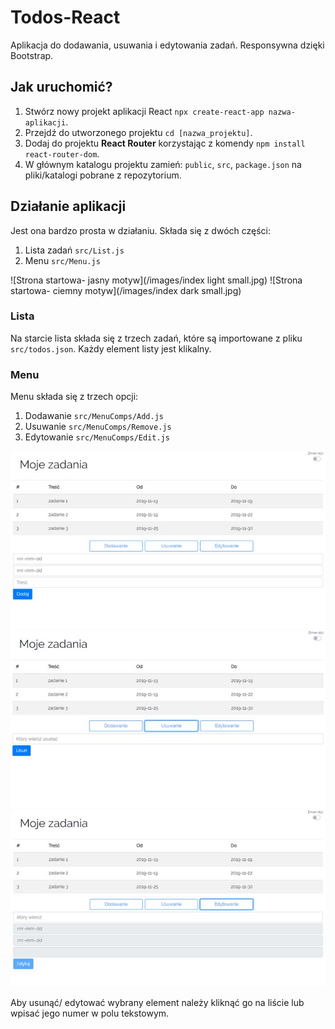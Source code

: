 # Todos-React
Aplikacja do dodawania, usuwania i edytowania zadań. Responsywna dzięki Bootstrap.

## Jak uruchomić?
1. Stwórz nowy projekt aplikacji React `npx create-react-app nazwa-aplikacji`.
1. Przejdź do utworzonego projektu `cd [nazwa_projektu]`.
1. Dodaj do projektu **React Router** korzystając z komendy `npm install react-router-dom`.
1. W głównym katalogu projektu zamień: `public`, `src`, `package.json` na pliki/katalogi pobrane z repozytorium.

## Działanie aplikacji
Jest ona bardzo prosta w działaniu. Składa się z dwóch części:
1. Lista zadań `src/List.js`
2. Menu `src/Menu.js`

![Strona startowa- jasny motyw](/images/index light small.jpg)
![Strona startowa- ciemny motyw](/images/index dark small.jpg)

### Lista
Na starcie lista składa się z trzech zadań, które są importowane z pliku `src/todos.json`. Każdy element listy jest klikalny.

### Menu
Menu składa się z trzech opcji:
1. Dodawanie `src/MenuComps/Add.js`
2. Usuwanie `src/MenuComps/Remove.js`
3. Edytowanie `src/MenuComps/Edit.js`

![Dodawanie](/images/start_add_small.jpg)
![Usuwanie](/images/start_remove_small.jpg)
![Edytowanie](/images/start_edit_small.jpg)

Aby usunąć/ edytować wybrany element należy kliknąć go na liście lub wpisać jego numer w polu tekstowym.
